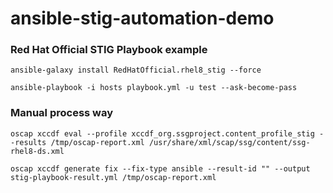 # ansible-stig-automation-demo


### Red Hat Official STIG Playbook example
```
ansible-galaxy install RedHatOfficial.rhel8_stig --force

ansible-playbook -i hosts playbook.yml -u test --ask-become-pass

```

### Manual process way
```
oscap xccdf eval --profile xccdf_org.ssgproject.content_profile_stig --results /tmp/oscap-report.xml /usr/share/xml/scap/ssg/content/ssg-rhel8-ds.xml

oscap xccdf generate fix --fix-type ansible --result-id "" --output stig-playbook-result.yml /tmp/oscap-report.xml
```
